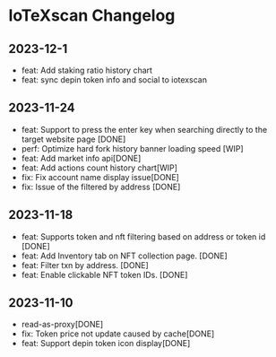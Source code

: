 # IoTeXscan Changelog

## 2023-12-1
- feat: Add staking ratio history chart
- feat: sync depin token info and social to iotexscan

## 2023-11-24
- feat: Support to press the enter key when searching directly to the target website page [DONE]
- perf: Optimize hard fork history banner loading speed [WIP]
- feat: Add market info api[DONE]
- feat: Add actions count history chart[WIP]
- fix: Fix account name display issue[DONE] 
- fix: Issue of the filtered by address [DONE]

## 2023-11-18
- feat: Supports token and nft filtering based on address or token id [DONE]
- feat: Add Inventory tab on NFT collection page. [DONE]
- feat: Filter txn by address. [DONE]
- feat: Enable clickable NFT token IDs. [DONE]
## 2023-11-10
- read-as-proxy[DONE]
- fix: Token price not update caused by cache[DONE]
- feat: Support depin token icon display[DONE]
